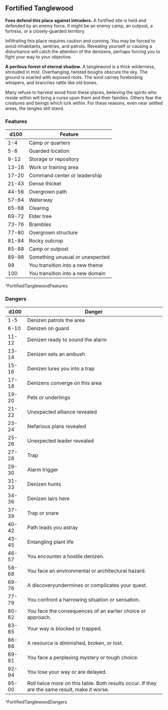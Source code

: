 ## Fortified Tanglewood
**Foes defend this place against intruders.** A fortified site is held and defended by an enemy force. It might be an enemy camp, an outpost, a fortress, or a closely-guarded territory.

Infiltrating this place requires caution and cunning. You may be forced to avoid inhabitants, sentries, and patrols. Revealing yourself or causing a disturbance will catch the attention of the denizens, perhaps forcing you to fight your way to your objective.

**A perilous forest of eternal shadow.** A tanglewood is a thick wilderness, shrouded in mist. Overhanging, twisted boughs obscure the sky. The ground is snarled with exposed roots. The wind carries foreboding whispers, and branches rattle like old bones.

Many refuse to harvest wood from these places, believing the spirits who reside within will bring a curse upon them and their families. Others fear the creatures and beings which lurk within. For these reasons, even near settled areas, the tangles still stand.

### Features
| d100  | Feature  |
|-------|----------|
| 1-4 | Camp or quarters  |
| 5-8 | Guarded location  |
| 9-12 | Storage or repository  |
| 13-16 | Work or training area  |
| 17-20 | Command center or leadership  |
| 21-43 | Dense thicket  |
| 44-56 | Overgrown path  |
| 57-64 | Waterway  |
| 65-68 | Clearing   |
| 69-72 | Elder tree  |
| 73-76 | Brambles  |
| 77-80 | Overgrown structure  |
| 81-84 | Rocky outcrop  |
| 85-88 | Camp or outpost  |
| 89-98 | Something unusual or unexpected  |
| 99 | You transition into a new theme  |
| 100 | You transition into a new domain  |
^FortifiedTanglewoodFeatures

### Dangers
| d100  | Danger  |
|-------|----------|
| 1-5 | Denizen patrols the area  |
| 6-10 | Denizen on guard  |
| 11-12 | Denizen ready to sound the alarm  |
| 13-14 | Denizen sets an ambush  |
| 15-16 | Denizen lures you into a trap  |
| 17-18 | Denizens converge on this area  |
| 19-20 | Pets or underlings  |
| 21-22 | Unexpected alliance revealed  |
| 23-24 | Nefarious plans revealed  |
| 25-26 | Unexpected leader revealed  |
| 27-28 | Trap  |
| 29-30 | Alarm trigger  |
| 31-33 | Denizen hunts  |
| 34-36 | Denizen lairs here  |
| 37-39 | Trap or snare  |
| 40-42 | Path leads you astray  |
| 43-45 | Entangling plant life  |
| 46-57 | You encounter a hostile denizen.
| 58-68 | You face an environmental or architectural hazard.
| 69-76 | A discoveryundermines or complicates your quest.
| 77-79 | You confront a harrowing situation or sensation.
| 80-82 | You face the consequences of an earlier choice or approach.
| 83-85 | Your way is blocked or trapped.
| 86-88 | A resource is diminished, broken, or lost.
| 89-91 | You face a perplexing mystery or tough choice.
| 92-94 | You lose your way or are delayed.
| 95-00 | Roll twice more on this table. Both results occur. If they are the same result, make it worse.
^FortifiedTanglewoodDangers

